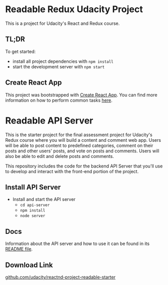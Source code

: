 # Readable Redux Udacity Project

This is a project for Udacity's React and Redux course.

## TL;DR

To get started:

* install all project dependencies with `npm install`
* start the development server with `npm start`

## Create React App

This project was bootstrapped with [Create React App](https://github.com/facebookincubator/create-react-app). You can find more information on how to perform common tasks [here](https://github.com/facebookincubator/create-react-app/blob/master/packages/react-scripts/template/README.md).

# Readable API Server

This is the starter project for the final assessment project for Udacity's Redux course where you will build a content and comment web app. Users will be able to post content to predefined categories, comment on their posts and other users' posts, and vote on posts and comments. Users will also be able to edit and delete posts and comments.

This repository includes the code for the backend API Server that you'll use to develop and interact with the front-end portion of the project.

## Install API Server

* Install and start the API server
    - `cd api-server`
    - `npm install`
    - `node server`

## Docs

Information about the API server and how to use it can be found in its [README file](https://github.com/udacity/reactnd-project-readable-starter/blob/master/api-server/README.md).

## Download Link

[github.com/udacity/reactnd-project-readable-starter](https://github.com/udacity/reactnd-project-readable-starter.git)